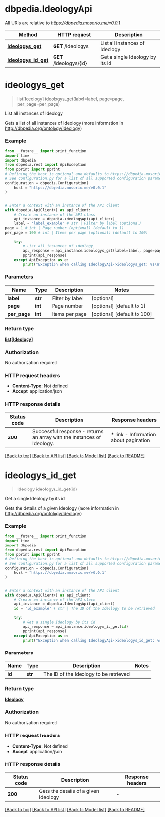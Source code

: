 # dbpedia.IdeologyApi

All URIs are relative to *https://dbpedia.mosorio.me/v0.0.1*

Method | HTTP request | Description
------------- | ------------- | -------------
[**ideologys_get**](IdeologyApi.md#ideologys_get) | **GET** /ideologys | List all instances of Ideology
[**ideologys_id_get**](IdeologyApi.md#ideologys_id_get) | **GET** /ideologys/{id} | Get a single Ideology by its id


# **ideologys_get**
> list[Ideology] ideologys_get(label=label, page=page, per_page=per_page)

List all instances of Ideology

Gets a list of all instances of Ideology (more information in http://dbpedia.org/ontology/Ideology)

### Example

```python
from __future__ import print_function
import time
import dbpedia
from dbpedia.rest import ApiException
from pprint import pprint
# Defining the host is optional and defaults to https://dbpedia.mosorio.me/v0.0.1
# See configuration.py for a list of all supported configuration parameters.
configuration = dbpedia.Configuration(
    host = "https://dbpedia.mosorio.me/v0.0.1"
)


# Enter a context with an instance of the API client
with dbpedia.ApiClient() as api_client:
    # Create an instance of the API class
    api_instance = dbpedia.IdeologyApi(api_client)
    label = 'label_example' # str | Filter by label (optional)
page = 1 # int | Page number (optional) (default to 1)
per_page = 100 # int | Items per page (optional) (default to 100)

    try:
        # List all instances of Ideology
        api_response = api_instance.ideologys_get(label=label, page=page, per_page=per_page)
        pprint(api_response)
    except ApiException as e:
        print("Exception when calling IdeologyApi->ideologys_get: %s\n" % e)
```

### Parameters

Name | Type | Description  | Notes
------------- | ------------- | ------------- | -------------
 **label** | **str**| Filter by label | [optional] 
 **page** | **int**| Page number | [optional] [default to 1]
 **per_page** | **int**| Items per page | [optional] [default to 100]

### Return type

[**list[Ideology]**](Ideology.md)

### Authorization

No authorization required

### HTTP request headers

 - **Content-Type**: Not defined
 - **Accept**: application/json

### HTTP response details
| Status code | Description | Response headers |
|-------------|-------------|------------------|
**200** | Successful response - returns an array with the instances of Ideology. |  * link - Information about pagination <br>  |

[[Back to top]](#) [[Back to API list]](../README.md#documentation-for-api-endpoints) [[Back to Model list]](../README.md#documentation-for-models) [[Back to README]](../README.md)

# **ideologys_id_get**
> Ideology ideologys_id_get(id)

Get a single Ideology by its id

Gets the details of a given Ideology (more information in http://dbpedia.org/ontology/Ideology)

### Example

```python
from __future__ import print_function
import time
import dbpedia
from dbpedia.rest import ApiException
from pprint import pprint
# Defining the host is optional and defaults to https://dbpedia.mosorio.me/v0.0.1
# See configuration.py for a list of all supported configuration parameters.
configuration = dbpedia.Configuration(
    host = "https://dbpedia.mosorio.me/v0.0.1"
)


# Enter a context with an instance of the API client
with dbpedia.ApiClient() as api_client:
    # Create an instance of the API class
    api_instance = dbpedia.IdeologyApi(api_client)
    id = 'id_example' # str | The ID of the Ideology to be retrieved

    try:
        # Get a single Ideology by its id
        api_response = api_instance.ideologys_id_get(id)
        pprint(api_response)
    except ApiException as e:
        print("Exception when calling IdeologyApi->ideologys_id_get: %s\n" % e)
```

### Parameters

Name | Type | Description  | Notes
------------- | ------------- | ------------- | -------------
 **id** | **str**| The ID of the Ideology to be retrieved | 

### Return type

[**Ideology**](Ideology.md)

### Authorization

No authorization required

### HTTP request headers

 - **Content-Type**: Not defined
 - **Accept**: application/json

### HTTP response details
| Status code | Description | Response headers |
|-------------|-------------|------------------|
**200** | Gets the details of a given Ideology |  -  |

[[Back to top]](#) [[Back to API list]](../README.md#documentation-for-api-endpoints) [[Back to Model list]](../README.md#documentation-for-models) [[Back to README]](../README.md)

